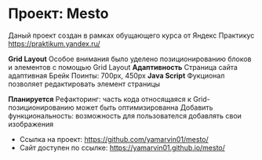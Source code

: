 # Проект: Mesto
Даный проект создан в рамках обущающего курса от Яндекс Практикус https://praktikum.yandex.ru/

**Grid Layout**
Особое внимания было уделено позиционированию блоков и элементов с помощью Grid Layout
**Адаптивность**
Страница сайта адаптивная
Брейк Поинты: 700px, 450px
**Java Script**
Фукционал позволяет редактировать элемент страницы

**Планируется**
Рефакторинг: часть кода относящаяся к Grid-позиционированию может быть оптимизированна
Добавить функциональность: возможность для пользователся добавлять свои изображения

* Ссылка на проект: https://github.com/yamarvin01/mesto/
* Сайт доступен по ссылке: https://yamarvin01.github.io/mesto/
